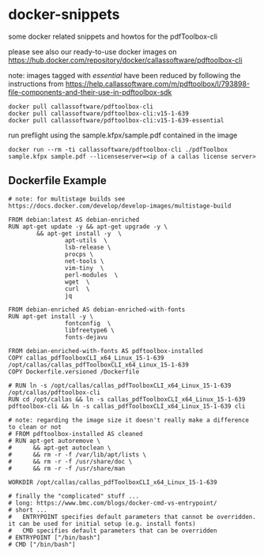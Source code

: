 # docker-snippets
some docker related snippets and howtos for the pdfToolbox-cli

please see also our ready-to-use docker images on https://hub.docker.com/repository/docker/callassoftware/pdftoolbox-cli

note: images tagged with _essential_ have been reduced by following the instructions from https://help.callassoftware.com/m/pdftoolbox/l/793898-file-components-and-their-use-in-pdftoolbox-sdk⁠
```
docker pull callassoftware/pdftoolbox-cli
docker pull callassoftware/pdftoolbox-cli:v15-1-639
docker pull callassoftware/pdftoolbox-cli:v15-1-639-essential
```
run preflight using the sample.kfpx/sample.pdf contained in the image
```
docker run --rm -ti callassoftware/pdftoolbox-cli ./pdfToolbox sample.kfpx sample.pdf --licenseserver=<ip of a callas license server>
```

## Dockerfile Example
```
# note: for multistage builds see https://docs.docker.com/develop/develop-images/multistage-build

FROM debian:latest AS debian-enriched
RUN apt-get update -y && apt-get upgrade -y \
        && apt-get install -y  \
                apt-utils  \
                lsb-release \
                procps \
                net-tools \
                vim-tiny  \
                perl-modules  \
                wget  \
                curl  \
                jq

FROM debian-enriched AS debian-enriched-with-fonts
RUN apt-get install -y \
                fontconfig  \
                libfreetype6 \
                fonts-dejavu

FROM debian-enriched-with-fonts AS pdftoolbox-installed
COPY callas_pdfToolboxCLI_x64_Linux_15-1-639 /opt/callas/callas_pdfToolboxCLI_x64_Linux_15-1-639
COPY Dockerfile.versioned /Dockerfile

# RUN ln -s /opt/callas/callas_pdfToolboxCLI_x64_Linux_15-1-639 /opt/callas/pdftoolbox-cli
RUN cd /opt/callas && ln -s callas_pdfToolboxCLI_x64_Linux_15-1-639 pdftoolbox-cli && ln -s callas_pdfToolboxCLI_x64_Linux_15-1-639 cli

# note: regarding the image size it doesn't really make a difference to clean or not
# FROM pdftoolbox-installed AS cleaned
# RUN apt-get autoremove \
#      && apt-get autoclean \
#      && rm -r -f /var/lib/apt/lists \
#      && rm -r -f /usr/share/doc \
#      && rm -r -f /usr/share/man

WORKDIR /opt/callas/callas_pdfToolboxCLI_x64_Linux_15-1-639

# finally the "complicated" stuff ...
# long: https://www.bmc.com/blogs/docker-cmd-vs-entrypoint/
# short ...
#   ENTRYPOINT specifies default parameters that cannot be overridden. it can be used for initial setup (e.g. install fonts)
#   CMD specifies default parameters that can be overridden
# ENTRYPOINT ["/bin/bash"]
# CMD ["/bin/bash"]
```
